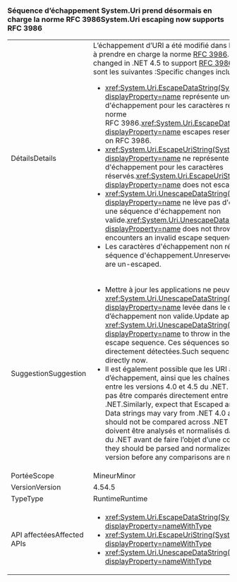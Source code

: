 ### <a name="systemuri-escaping-now-supports-rfc-3986"></a><span data-ttu-id="c9bec-101">Séquence d’échappement System.Uri prend désormais en charge la norme RFC 3986</span><span class="sxs-lookup"><span data-stu-id="c9bec-101">System.Uri escaping now supports RFC 3986</span></span>

|   |   |
|---|---|
|<span data-ttu-id="c9bec-102">Détails</span><span class="sxs-lookup"><span data-stu-id="c9bec-102">Details</span></span>|<span data-ttu-id="c9bec-103">L’échappement d’URI a été modifié dans le .NET 4.5 de manière à prendre en charge la norme [RFC 3986](http://tools.ietf.org/html/rfc3986).</span><span class="sxs-lookup"><span data-stu-id="c9bec-103">URI escaping has changed in .NET 4.5 to support [RFC 3986](http://tools.ietf.org/html/rfc3986).</span></span> <span data-ttu-id="c9bec-104">Ces modifications sont les suivantes :</span><span class="sxs-lookup"><span data-stu-id="c9bec-104">Specific changes include:</span></span><ul><li><span data-ttu-id="c9bec-105"><xref:System.Uri.EscapeDataString(System.String)?displayProperty=name> représente une séquence d'échappement pour les caractères réservés basés sur la norme RFC 3986.</span><span class="sxs-lookup"><span data-stu-id="c9bec-105"><xref:System.Uri.EscapeDataString(System.String)?displayProperty=name> escapes reserved characters based on RFC 3986.</span></span></li><li><span data-ttu-id="c9bec-106"><xref:System.Uri.EscapeUriString(System.String)?displayProperty=name> ne représente pas une séquence d'échappement pour les caractères réservés.</span><span class="sxs-lookup"><span data-stu-id="c9bec-106"><xref:System.Uri.EscapeUriString(System.String)?displayProperty=name> does not escape reserved characters.</span></span></li><li><span data-ttu-id="c9bec-107"><xref:System.Uri.UnescapeDataString(System.String)?displayProperty=name> ne lève pas d'exception s'il rencontre une séquence d'échappement non valide.</span><span class="sxs-lookup"><span data-stu-id="c9bec-107"><xref:System.Uri.UnescapeDataString(System.String)?displayProperty=name> does not throw an exception if it encounters an invalid escape sequence.</span></span></li><li><span data-ttu-id="c9bec-108">Les caractères d'échappement non réservés sont sans séquence d'échappement.</span><span class="sxs-lookup"><span data-stu-id="c9bec-108">Unreserved escaped characters are un-escaped.</span></span></li></ul>|
|<span data-ttu-id="c9bec-109">Suggestion</span><span class="sxs-lookup"><span data-stu-id="c9bec-109">Suggestion</span></span>|<ul><li><span data-ttu-id="c9bec-110">Mettre à jour les applications ne peuvent ne pas compter sur <xref:System.Uri.UnescapeDataString(System.String)?displayProperty=name> levée dans le cas d’une séquence d’échappement non valide.</span><span class="sxs-lookup"><span data-stu-id="c9bec-110">Update applications to not rely on <xref:System.Uri.UnescapeDataString(System.String)?displayProperty=name> to throw in the case of an invalid escape sequence.</span></span> <span data-ttu-id="c9bec-111">Ces séquences sont à présent directement détectées.</span><span class="sxs-lookup"><span data-stu-id="c9bec-111">Such sequences must be detected directly now.</span></span></li><li><span data-ttu-id="c9bec-112">Il est également possible que les URI avec et sans séquence d’échappement, ainsi que les chaînes de données, varient entre les versions 4.0 et 4.5 du .NET. En outre, ils ne doivent pas être comparés directement entre différentes versions du .NET.</span><span class="sxs-lookup"><span data-stu-id="c9bec-112">Similarly, expect that Escaped and Unescaped URI and Data strings may vary from .NET 4.0 and .NET 4.5 and should not be compared across .NET versions directly.</span></span> <span data-ttu-id="c9bec-113">Ils doivent être analysés et normalisés dans une seule version du .NET avant de faire l’objet d’une comparaison.</span><span class="sxs-lookup"><span data-stu-id="c9bec-113">Instead, they should be parsed and normalized in a single .NET version before any comparisons are made.</span></span></li></ul>|
|<span data-ttu-id="c9bec-114">Portée</span><span class="sxs-lookup"><span data-stu-id="c9bec-114">Scope</span></span>|<span data-ttu-id="c9bec-115">Mineur</span><span class="sxs-lookup"><span data-stu-id="c9bec-115">Minor</span></span>|
|<span data-ttu-id="c9bec-116">Version</span><span class="sxs-lookup"><span data-stu-id="c9bec-116">Version</span></span>|<span data-ttu-id="c9bec-117">4.5</span><span class="sxs-lookup"><span data-stu-id="c9bec-117">4.5</span></span>|
|<span data-ttu-id="c9bec-118">Type</span><span class="sxs-lookup"><span data-stu-id="c9bec-118">Type</span></span>|<span data-ttu-id="c9bec-119">Runtime</span><span class="sxs-lookup"><span data-stu-id="c9bec-119">Runtime</span></span>|
|<span data-ttu-id="c9bec-120">API affectées</span><span class="sxs-lookup"><span data-stu-id="c9bec-120">Affected APIs</span></span>|<ul><li><xref:System.Uri.EscapeDataString(System.String)?displayProperty=nameWithType></li><li><xref:System.Uri.EscapeUriString(System.String)?displayProperty=nameWithType></li><li><xref:System.Uri.UnescapeDataString(System.String)?displayProperty=nameWithType></li></ul>|

